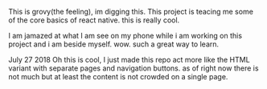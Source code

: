 This is grovy(the feeling), im digging this. This project is teacing me some of the core basics of react native. this is really cool.

I am jamazed at what I am see on my phone while i am working on this project and i am beside myself. wow. such a great way to learn.

July 27 2018
  Oh this is cool, I just made this repo act more like the HTML variant with separate pages and navigation buttons. as of right now there is not much  but at least the content is not crowded on a single page.
